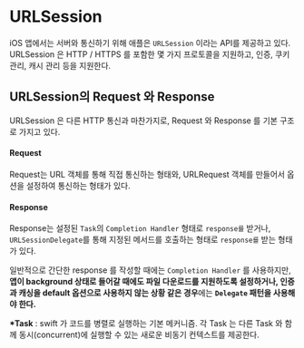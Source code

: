 # URLSession 
iOS 앱에서는 서버와 통신하기 위해 애플은 ```URLSession``` 이라는 API를 제공하고 있다.
URLSession 은 HTTP / HTTPS 를 포함한 몇 가지 프로토콜을 지원하고, 인증, 쿠키 관리, 캐시 관리 등을 지원한다.

## URLSession의 Request 와 Response
URLSession 은 다른 HTTP 통신과 마찬가지로, Request 와 Response 를 기본 구조로 가지고 있다.

#### Request
Request는 URL 객체를 통해 직접 통신하는 형태와, URLRequest 객체를 만들어서 옵션을 설정하여 통신하는 형태가 있다.

#### Response
Response는 설정된 ```Task```의 ```Completion Handler``` 형태로 ```response를``` 받거나, ```URLSessionDelegate```를 통해 지정된 메서드를 호출하는 형태로 ```response를``` 받는 형태가 있다.

일반적으로 간단한 response 를 작성할 때에는 ```Completion Handler``` 를 사용하지만, <b>앱이 background 상태로 들어갈 때에도 파일 다운로드를 지원하도록 설정하거나, 인증과 캐싱을 default 옵션으로 사용하지 않는 상황 같은 경우</b>에는 <b>```Delegate``` 패턴을 사용해야 한다.</b>

<b>*Task</b> : swift 가 코드를 병렬로 실행하는 기본 메커니즘. 각 Task 는 다른 Task 와 함께 동시(concurrent)에 실행할 수 있는 새로운 비동기 컨텍스트를 제공한다.
